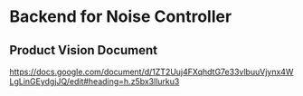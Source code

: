 # Backend for Noise Controller #

## Product Vision Document ##
https://docs.google.com/document/d/1ZT2Uuj4FXqhdtG7e33vlbuuVjynx4WLgLinGEydgjJQ/edit#heading=h.z5bx3llurku3
